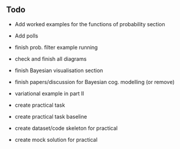 ## Todo

* Add worked examples for the functions of probability section
* Add polls

* finish prob. filter example running
* check and finish all diagrams
* finish Bayesian visualisation section
* finish papers/discussion for Bayesian cog. modelling (or remove)

* variational example in part II

* create practical task
* create practical task baseline
* create dataset/code skeleton for practical
* create mock solution for practical